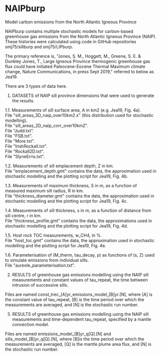 # NAIPburp
Model carbon emissions from the North Atlantic Igneous Province

NAIPburp contains multiple stochastic models for carbon-based greenhouse gas emissions from the North Atlantic Igneous Province (NAIP).  These histories were calculated using code in GitHub repositories smj75/sillburp and smj75/LIPburp.  

The primary reference is, "Jones, S. M., Hoggett, M., Greene, S. E. & Dunkley Jones, T.,  Large Igneous Province thermogenic greenhouse gas flux could have initiated Paleocene-Eocene Thermal Maximum climate change, Nature Communications, in press Sept 2019," referred to below as Jea19.

There are 3 types of data here.

1.  DATASETS of NAIP sill province dimensions that were used to generate the results.  
  
1.1.  Measurements of sill surface area, A in km2 (e.g. Jea19, Fig. 4a).\
File "sill_areas_3D_naip_over10km2.x" (this distribution used for stochastic modelling).\
File "sill_areas_2D_naip_corr_over10km2".\
File "Judd.txt".\
File "FSB.txt".\
File "More.txt".\
File "IrishRockall.txt".\
File "Rockall2D.txt".\
File "SlyneErris.txt".


1.2.  Measurements of sill emplacement depth, Z in km.\
File "emplacement_depth.gmt" contains the data, the approximation used in stochastic modelling and the plotting script for Jea19, Fig. 4b.  
  
1.3.  Measurements of maximum thickness, S in m, as a function of measured maximum sill radius, R in km.\
File "thickness_diameter.gmt" contains the data, the approximation used in stochastic modelling and the plotting script for Jea19, Fig. 4c.  
  
1.4.  Measurements of sill thickness, s in m, as a function of distance from sill centre, r in km.\
File "thickness_profile.gmt" contains the data, the approximations used in stochastic modelling and the plotting script for Jea19, Fig. 4d.  

1.5.  Host rock TOC measurements, w_CH4, in %.\
File "host_toc.gmt" contains the data, the approximation used in stochastic modelling and the plotting script for Jea19, Fig. 4e.  

1.6.  Parameterisation of (M_therm, tau_decay, p) as functions of (s, Z) used to simulate emissions from individual sills.\
File "aureole_parameterisation.txt".


2. RESULTS of greenhouse gas emissions modelling using the NAIP sill measurements and constant values of tau_repeat, the time between intrusion of successive sills.  

Files are named const_trec_[A]yr_emissions_model_[B]yr.[N], where [A] is the constant value of tau_repeat, [B] is the time period over which the measurements are averaged, and [N] is the stochastic run number.   


3. RESULTS of greenhouse gas emissions modelling using the NAIP sill measurements and time-dependent tau_repeat, specified by a mantle convection model.  

Files are named emissions_model_[B]yr_q[Q].[N] and sills_model_[B]yr_q[Q].[N], where [B]is the time period over which the measurements are averaged, [Q] is the mantle plume area flux, and [N] is the stochastic run number.  
